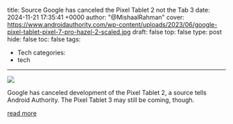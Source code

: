 title: Source Google has canceled the Pixel Tablet 2 not the Tab 3
date: 2024-11-21 17:35:41 +0000
author: "@MishaalRahman"
cover: https://www.androidauthority.com/wp-content/uploads/2023/06/google-pixel-tablet-pixel-7-pro-hazel-2-scaled.jpg
draft: false
top: false
type: post
hide: false
toc: false
tags:
  - Tech
categories:
  - tech
---

![](https://www.androidauthority.com/wp-content/uploads/2023/06/google-pixel-tablet-pixel-7-pro-hazel-2-scaled.jpg)

Google has canceled development of the Pixel Tablet 2, a source tells Android Authority. The Pixel Tablet 3 may still be coming, though.

[read more](https://www.androidauthority.com/pixel-tablet-2-canceled-3502094/)
